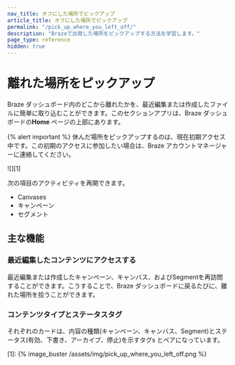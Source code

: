 ```yaml
---
nav_title: オフにした場所でピックアップ
article_title: オフにした場所でピックアップ
permalink: "/pick_up_where_you_left_off/"
description: "Brazeで出発した場所をピックアップする方法を学習します。"
page_type: reference
hidden: true
---
```


# 離れた場所をピックアップ

Braze ダッシュボード内のどこから離れたかを、最近編集または作成したファイルに簡単に取り込むことができます。このセクションアプリは、Braze ダッシュボードの**Home** ページの上部にあります。

{% alert important %}
休んだ場所をピックアップするのは、現在初期アクセス中です。この初期のアクセスに参加したい場合は、Braze アカウントマネージャーに連絡してください。


![][1]

次の項目のアクティビティを再開できます。

- Canvases
- キャンペーン
- セグメント

## 主な機能

### 最近編集したコンテンツにアクセスする

最近編集または作成したキャンペーン、キャンバス、およびSegmentを再訪問することができます。こうすることで、Braze ダッシュボードに戻るたびに、離れた場所を拾うことができます。

### コンテンツタイプとステータスタグ

それぞれのカードは、内容の種類(キャンペーン、キャンバス、Segment)とステータス(有効、下書き、アーカイブ、停止)を示すタグs とペアになっています。

[1]: {% image_buster /assets/img/pick_up_where_you_left_off.png %}